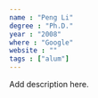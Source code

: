 ```yaml
---
name : "Peng Li"
degree : "Ph.D."
year : "2008"
where : "Google"
website : ""
tags : ["alum"]
---
```

Add description here.
